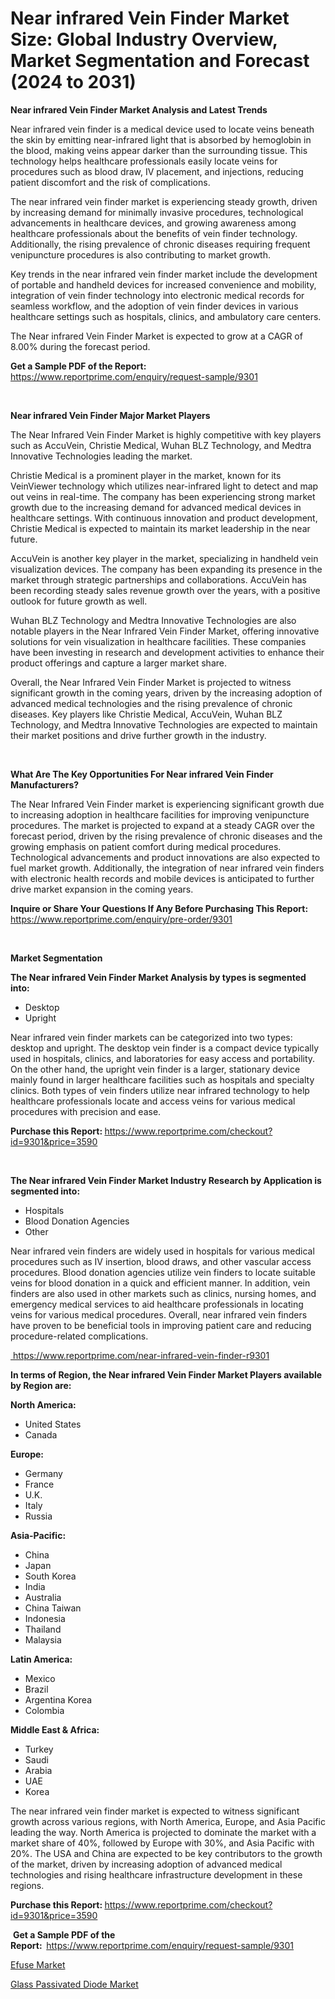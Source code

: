 <p><h1>Near infrared Vein Finder Market Size: Global Industry Overview, Market Segmentation and Forecast (2024 to 2031)</h1></p><p><strong>Near infrared Vein Finder Market Analysis and Latest Trends</strong></p>
<p><p>Near infrared vein finder is a medical device used to locate veins beneath the skin by emitting near-infrared light that is absorbed by hemoglobin in the blood, making veins appear darker than the surrounding tissue. This technology helps healthcare professionals easily locate veins for procedures such as blood draw, IV placement, and injections, reducing patient discomfort and the risk of complications.</p><p>The near infrared vein finder market is experiencing steady growth, driven by increasing demand for minimally invasive procedures, technological advancements in healthcare devices, and growing awareness among healthcare professionals about the benefits of vein finder technology. Additionally, the rising prevalence of chronic diseases requiring frequent venipuncture procedures is also contributing to market growth.</p><p>Key trends in the near infrared vein finder market include the development of portable and handheld devices for increased convenience and mobility, integration of vein finder technology into electronic medical records for seamless workflow, and the adoption of vein finder devices in various healthcare settings such as hospitals, clinics, and ambulatory care centers.</p><p>The Near infrared Vein Finder Market is expected to grow at a CAGR of 8.00% during the forecast period.</p></p>
<p><strong>Get a Sample PDF of the Report:&nbsp;</strong> <a href="https://www.reportprime.com/enquiry/request-sample/9301">https://www.reportprime.com/enquiry/request-sample/9301</a></p>
<p>&nbsp;</p>
<p><strong>Near infrared Vein Finder Major Market Players</strong></p>
<p><p>The Near Infrared Vein Finder Market is highly competitive with key players such as AccuVein, Christie Medical, Wuhan BLZ Technology, and Medtra Innovative Technologies leading the market. </p><p>Christie Medical is a prominent player in the market, known for its VeinViewer technology which utilizes near-infrared light to detect and map out veins in real-time. The company has been experiencing strong market growth due to the increasing demand for advanced medical devices in healthcare settings. With continuous innovation and product development, Christie Medical is expected to maintain its market leadership in the near future.</p><p>AccuVein is another key player in the market, specializing in handheld vein visualization devices. The company has been expanding its presence in the market through strategic partnerships and collaborations. AccuVein has been recording steady sales revenue growth over the years, with a positive outlook for future growth as well.</p><p>Wuhan BLZ Technology and Medtra Innovative Technologies are also notable players in the Near Infrared Vein Finder Market, offering innovative solutions for vein visualization in healthcare facilities. These companies have been investing in research and development activities to enhance their product offerings and capture a larger market share.</p><p>Overall, the Near Infrared Vein Finder Market is projected to witness significant growth in the coming years, driven by the increasing adoption of advanced medical technologies and the rising prevalence of chronic diseases. Key players like Christie Medical, AccuVein, Wuhan BLZ Technology, and Medtra Innovative Technologies are expected to maintain their market positions and drive further growth in the industry.</p></p>
<p>&nbsp;</p>
<p><strong>What Are The Key Opportunities For Near infrared Vein Finder Manufacturers?</strong></p>
<p><p>The Near Infrared Vein Finder market is experiencing significant growth due to increasing adoption in healthcare facilities for improving venipuncture procedures. The market is projected to expand at a steady CAGR over the forecast period, driven by the rising prevalence of chronic diseases and the growing emphasis on patient comfort during medical procedures. Technological advancements and product innovations are also expected to fuel market growth. Additionally, the integration of near infrared vein finders with electronic health records and mobile devices is anticipated to further drive market expansion in the coming years.</p></p>
<p><strong>Inquire or Share Your Questions If Any Before Purchasing This Report:</strong> <a href="https://www.reportprime.com/enquiry/pre-order/9301">https://www.reportprime.com/enquiry/pre-order/9301</a></p>
<p>&nbsp;</p>
<p><strong>Market Segmentation</strong></p>
<p><strong>The Near infrared Vein Finder Market Analysis by types is segmented into:</strong></p>
<p><ul><li>Desktop</li><li>Upright</li></ul></p>
<p><p>Near infrared vein finder markets can be categorized into two types: desktop and upright. The desktop vein finder is a compact device typically used in hospitals, clinics, and laboratories for easy access and portability. On the other hand, the upright vein finder is a larger, stationary device mainly found in larger healthcare facilities such as hospitals and specialty clinics. Both types of vein finders utilize near infrared technology to help healthcare professionals locate and access veins for various medical procedures with precision and ease.</p></p>
<p><strong>Purchase this Report:&nbsp;</strong><a href="https://www.reportprime.com/checkout?id=9301&price=3590">https://www.reportprime.com/checkout?id=9301&price=3590</a></p>
<p>&nbsp;</p>
<p><strong>The Near infrared Vein Finder Market Industry Research by Application is segmented into:</strong></p>
<p><ul><li>Hospitals</li><li>Blood Donation Agencies</li><li>Other</li></ul></p>
<p><p>Near infrared vein finders are widely used in hospitals for various medical procedures such as IV insertion, blood draws, and other vascular access procedures. Blood donation agencies utilize vein finders to locate suitable veins for blood donation in a quick and efficient manner. In addition, vein finders are also used in other markets such as clinics, nursing homes, and emergency medical services to aid healthcare professionals in locating veins for various medical procedures. Overall, near infrared vein finders have proven to be beneficial tools in improving patient care and reducing procedure-related complications.</p></p>
<p><a href="https://www.reportprime.com/near-infrared-vein-finder-r9301">&nbsp;https://www.reportprime.com/near-infrared-vein-finder-r9301</a></p>
<p><strong>In terms of Region, the Near infrared Vein Finder Market Players available by Region are:</strong></p>
<p>
    <p> <strong> North America: </strong>
        <ul>
            <li>United States</li>
            <li>Canada</li>
        </ul>
        </p> 
    <p> <strong> Europe: </strong>
        <ul>
            <li>Germany</li>
            <li>France</li>
            <li>U.K.</li>
            <li>Italy</li>
            <li>Russia</li>
        </ul>
        </p> 
    <p> <strong> Asia-Pacific: </strong>
        <ul>
            <li>China</li>
            <li>Japan</li>
            <li>South Korea</li>
            <li>India</li>
            <li>Australia</li>
            <li>China Taiwan</li>
            <li>Indonesia</li>
            <li>Thailand</li>
            <li>Malaysia</li>
        </ul>
        </p> 
    <p> <strong> Latin America: </strong>
        <ul>
            <li>Mexico</li>
            <li>Brazil</li>
            <li>Argentina Korea</li>
            <li>Colombia</li>
        </ul>
        </p> 
    <p> <strong> Middle East & Africa: </strong>
        <ul>
            <li>Turkey</li>
            <li>Saudi</li>
            <li>Arabia</li>
            <li>UAE</li>
            <li>Korea</li>
        </ul>
    </p>
    </p>
<p><p>The near infrared vein finder market is expected to witness significant growth across various regions, with North America, Europe, and Asia Pacific leading the way. North America is projected to dominate the market with a market share of 40%, followed by Europe with 30%, and Asia Pacific with 20%. The USA and China are expected to be key contributors to the growth of the market, driven by increasing adoption of advanced medical technologies and rising healthcare infrastructure development in these regions.</p></p>
<p><strong>Purchase this Report: </strong><a href="https://www.reportprime.com/checkout?id=9301&price=3590">https://www.reportprime.com/checkout?id=9301&price=3590</a></p>
<p>&nbsp;<strong>Get a Sample PDF of the Report:&nbsp;&nbsp;</strong><a href="https://www.reportprime.com/enquiry/request-sample/9301">https://www.reportprime.com/enquiry/request-sample/9301</a></p>
<p><strong></strong></p>
<p><p><a href="https://thundering-castanet-c65.notion.site/Efuse-Market-Size-Reveals-the-Best-Marketing-Channels-In-Global-Industry-43d7b5a56ae84adbab95015cd878c7d0">Efuse Market</a></p><p><a href="https://glittery-fuchsia-86a.notion.site/Glass-Passivated-Diode-Market-The-Key-To-Successful-Business-Strategy-Forecast-Till-2031-5285ade547874fd89fdc5646c4706f6f">Glass Passivated Diode Market</a></p></p>